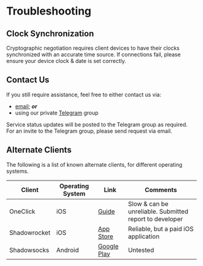 # Troubleshooting

## Clock Synchronization

Cryptographic negotiation requires client devices to have their clocks synchronized with an accurate time source.  If connections fail, please ensure your device clock & date is set correctly.

## Contact Us

If you still require assistance, feel free to either contact us via: 

* [email](mailto:6hwn6vdhmw@privaterelay.appleid.com); ***or*** 
* using our private [Telegram](https://telegram.org) group

Service status updates will be posted to the Telegram group as required.  For an invite to the Telegram group, please send request via email.


## Alternate Clients

The following is a list of known alternate clients, for different operating systems.

| Client       | Operating System | Link               | Comments                                                  |
|--------------|------------------|--------------------|-----------------------------------------------------------|
| OneClick     | iOS              | [Guide](ios-oc.md) | Slow & can be unreliable.  Submitted report to developer  |
| Shadowrocket | iOS              | [App Store](https://apps.apple.com/us/app/shadowrocket/id932747118) | Reliable, but a paid iOS application |
| Shadowsocks  | Android          | [Google Play](https://play.google.com/store/apps/details?id=com.github.shadowsocks) | Untested |